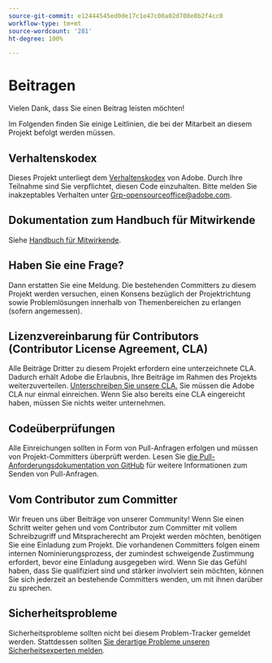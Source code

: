 ```yaml
---
source-git-commit: e12444545ed0de17c1e47c00a02d708e8b2f4cc0
workflow-type: tm+mt
source-wordcount: '281'
ht-degree: 100%

---
```

# Beitragen

Vielen Dank, dass Sie einen Beitrag leisten möchten!

Im Folgenden finden Sie einige Leitlinien, die bei der Mitarbeit an diesem Projekt befolgt werden müssen.

## Verhaltenskodex

Dieses Projekt unterliegt dem [Verhaltenskodex](code-of-conduct.md) von Adobe. Durch Ihre Teilnahme sind Sie verpflichtet, diesen Code einzuhalten. Bitte melden Sie inakzeptables Verhalten unter [Grp-opensourceoffice@adobe.com](mailto:Grp-opensourceoffice@adobe.com).

## Dokumentation zum Handbuch für Mitwirkende

Siehe [Handbuch für Mitwirkende](https://experienceleague.adobe.com/docs/contributor/contributor-guide/introduction.html?lang=de).

## Haben Sie eine Frage?

Dann erstatten Sie eine Meldung. Die bestehenden Committers zu diesem Projekt werden versuchen, einen Konsens bezüglich der Projektrichtung sowie Problemlösungen innerhalb von Themenbereichen zu erlangen (sofern angemessen).

## Lizenzvereinbarung für Contributors (Contributor License Agreement, CLA)

Alle Beiträge Dritter zu diesem Projekt erfordern eine unterzeichnete CLA. Dadurch erhält Adobe die Erlaubnis, Ihre Beiträge im Rahmen des Projekts weiterzuverteilen. [Unterschreiben Sie unsere CLA.](http://opensource.adobe.com/cla.html) Sie müssen die Adobe CLA nur einmal einreichen. Wenn Sie also bereits eine CLA eingereicht haben, müssen Sie nichts weiter unternehmen.

## Codeüberprüfungen

Alle Einreichungen sollten in Form von Pull-Anfragen erfolgen und müssen von Projekt-Committers überprüft werden. Lesen Sie [die Pull-Anforderungsdokumentation von GitHub](https://help.github.com/de/github/collaborating-with-issues-and-pull-requests/about-pull-requests) für weitere Informationen zum Senden von Pull-Anfragen.

<!--
Lastly, please follow the [pull request template](PULL_REQUEST_TEMPLATE.md) when
submitting a pull request!
-->

## Vom Contributor zum Committer

Wir freuen uns über Beiträge von unserer Community! Wenn Sie einen Schritt weiter gehen und vom Contributor zum Committer mit vollem Schreibzugriff und Mitspracherecht am Projekt werden möchten, benötigen Sie eine Einladung zum Projekt. Die vorhandenen Committers folgen einem internen Nominierungsprozess, der zumindest schweigende Zustimmung erfordert, bevor eine Einladung ausgegeben wird. Wenn Sie das Gefühl haben, dass Sie qualifiziert sind und stärker involviert sein möchten, können Sie sich jederzeit an bestehende Committers wenden, um mit ihnen darüber zu sprechen.

## Sicherheitsprobleme

Sicherheitsprobleme sollten nicht bei diesem Problem-Tracker gemeldet werden. Stattdessen sollten [Sie derartige Probleme unseren Sicherheitsexperten melden](https://helpx.adobe.com/de/security/alertus.html).
